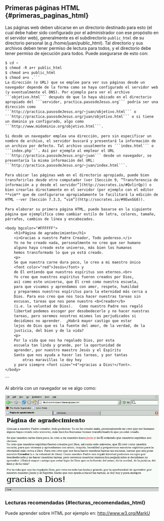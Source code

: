 ## Primeras páginas HTML {#primeras_paginas_html}

Las páginas web deben ubicarse en un directorio destinado para esto (el cual debe haber sido configurado por el administrador con ese propósito en el servidor web), generalmente es el subdirectorio ```public_html``` de su directorio personal (e.g /home/juan/public_html). Tal directorio y sus archivos deben tener permiso de lectura para todos, y el directorio debe tener permiso de ejecución para todos. Puede asegurarse de esto con:
```
$ cd ~
$ chmod -R a+r public_html
$ chmod a+x public_html
$ chmod a+x .```
La dirección (o URL) que se emplee para ver sus páginas desde un navegador depende de la forma como se haya configurado el servidor web (y eventualmente el DNS). Por ejemplo para ver el archivo ```objetivo.html``` después de que lo haya ubicado en el directorio apropiado del ```servidor, practica.pasosdeJesus.org``` podría ser una dirección como ```http://practica.pasosdeJesus.org/~juan/objetivo.html``` o ```http://practica.pasosdeJesus.org/juan/objetivo.html``` o si tiene un dominio ya configurado, algo como ```http://www.midominio.org/objetivo.html```.

Si desde un navegador emplea una dirección, pero sin especificar un nombre de archivo, el servidor buscará y presentará la información de un archivo por defecto. Tal archivo usualmente es ```index.html``` o ```index.php```. Así por ejemplo al emplear el URL ```http://practica.pasosdeJesus.org/~juan``` desde un navegador, se presentaría la misma información del URL: ```http://practica.pasosdeJesus.org/~juan/index.html```.

Para ubicar las páginas web en el directorio apropiado, puede bien transferirlas desde otro computador (ver [Sección 9, “Transferencia de información a y desde el servidor”](http://socrates.io/#QvlirQp))	o bien crearlas directamente en el servidor (por ejemplo con el editor **vim** que de configurarse apropiadamente le facilitará la edición de HTML --ver [Sección 7.3.3, “vim”](http://socrates.io/#9EwxGG8)).

Para elaborar su primera página HTML, puede basarse en la siguiente página que ejemplifica cómo cambiar estilo de letra, colores, tamaño, párrafos, cambios de línea y encabezados.
```
<html>
	<head>
    	<title>
			Página de agradecimiento
		</title>
    </head>

	<body bgcolor="#FFFFFF">
		<h1>Página de agradecimiento</h1>
		<i>Gracias a nuestro Padre Creador, Todo poderoso.</i>
		Yo no he creado nada, personalmente no creo que ser humano 
		alguno haya creado este universo, más bien los humanos 
		hemos transformado lo que ya está creado.
		<p>
		Se que nuestra carne dura poco, le creo a mi maestro único
		<font color="red">Jesús</font> y 
		de Él entiendo que nuestros espíritus son eternos.<br>
		Yo creo que nuestros espíritus fueron creados por Dios,
		así como este universo, que Él creó como nuestra escuela,
		para que vivamos y aprendamos con amor, respeto, humildad
		y preparemos nuestros espíritus para la eternidad más cerca a
		Dios. Para eso creo que nos toca hacer nuestras tareas sin
		excusas, tareas que nos pone nuestro <b>Creador</b> 
		(i.e. la voluntad de Dios).   Como nuestro Padre nos regaló 
		libertad podemos escoger por desobedecerle y no hacer nuestras 
		tareas, pero seremos nosotros mismos los perjudicados si 
		decidimos no aprender.  ¿Habrá mayor castigo que estar
		lejos de Dios que es la fuente del amor, de la verdad, de la
		justicia, del bien y de la vida?
		<p>
		Por la vida que nos ha regalado Dios, por esta
		escuela tan linda y grande, por la oportunidad de
		aprender, por nuestro maestro Jesús y el Espíritu
		Santo que nos ayuda a hacer las tareas, y por tantas
	       	otras maravillas le doy hoy
		y para siempre <font size="+4">gracias a Dios!</font>.
	</body>
</html>```
		
Al abrirla con un navegador se ve algo como:

![Visualización de página HTML](img/html1.png)


### Lecturas recomendadas {#lecturas_recomendadas_html}

Puede aprender sobre HTML por ejemplo en: http://www.w3.org/MarkU
